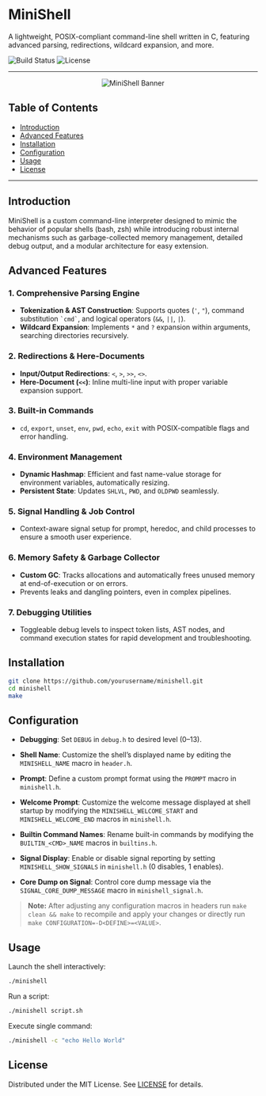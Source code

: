 # MiniShell

A lightweight, POSIX-compliant command-line shell written in C, featuring advanced parsing, redirections, wildcard expansion, and more.

![Build Status](https://img.shields.io/badge/build-passing-brightgreen) ![License](https://img.shields.io/badge/license-MIT-blue)

---

<p align="center">
  <img src="https://github.com/user-attachments/assets/37aad5f2-d0bc-4a59-b2a3-d7295b4037eb" alt="MiniShell Banner" />
</p>

## Table of Contents

* [Introduction](#introduction)
* [Advanced Features](#advanced-features)
* [Installation](#installation)
* [Configuration](#configuration)
* [Usage](#usage)
* [License](#license)

---

## Introduction

MiniShell is a custom command-line interpreter designed to mimic the behavior of popular shells (bash, zsh) while introducing robust internal mechanisms such as garbage-collected memory management, detailed debug output, and a modular architecture for easy extension.

## Advanced Features

### 1. Comprehensive Parsing Engine

* **Tokenization & AST Construction**: Supports quotes (`'`, `"`), command substitution `` `cmd` ``, and logical operators (`&&`, `||`, `|`).
* **Wildcard Expansion**: Implements `*` and `?` expansion within arguments, searching directories recursively.

### 2. Redirections & Here-Documents

* **Input/Output Redirections**: `<`, `>`, `>>`, `<>`.
* **Here-Document (`<<`)**: Inline multi-line input with proper variable expansion support.

### 3. Built-in Commands

* `cd`, `export`, `unset`, `env`, `pwd`, `echo`, `exit` with POSIX-compatible flags and error handling.

### 4. Environment Management

* **Dynamic Hashmap**: Efficient and fast name-value storage for environment variables, automatically resizing.
* **Persistent State**: Updates `SHLVL`, `PWD`, and `OLDPWD` seamlessly.

### 5. Signal Handling & Job Control

* Context-aware signal setup for prompt, heredoc, and child processes to ensure a smooth user experience.

### 6. Memory Safety & Garbage Collector

* **Custom GC**: Tracks allocations and automatically frees unused memory at end-of-execution or on errors.
* Prevents leaks and dangling pointers, even in complex pipelines.

### 7. Debugging Utilities

* Toggleable debug levels to inspect token lists, AST nodes, and command execution states for rapid development and troubleshooting.

## Installation

```bash
git clone https://github.com/yourusername/minishell.git
cd minishell
make
```

## Configuration

* **Debugging**: Set `DEBUG` in `debug.h` to desired level (0–13).

* **Shell Name**: Customize the shell’s displayed name by editing the `MINISHELL_NAME` macro in `header.h`.

* **Prompt**: Define a custom prompt format using the `PROMPT` macro in `minishell.h`.

* **Welcome Prompt**: Customize the welcome message displayed at shell startup by modifying the `MINISHELL_WELCOME_START` and `MINISHELL_WELCOME_END` macros in `minishell.h`.

* **Builtin Command Names**: Rename built-in commands by modifying the `BUILTIN_<CMD>_NAME` macros in `builtins.h`.

* **Signal Display**: Enable or disable signal reporting by setting `MINISHELL_SHOW_SIGNALS` in `minishell.h` (0 disables, 1 enables).

* **Core Dump on Signal**: Control core dump message via the `SIGNAL_CORE_DUMP_MESSAGE` macro in `minishell_signal.h`.

> **Note:** After adjusting any configuration macros in headers run `make clean && make` to recompile and apply your changes or directly run `make CONFIGURATION=-D<DEFINE>=<VALUE>`.

## Usage

Launch the shell interactively:

```bash
./minishell
```

Run a script:

```bash
./minishell script.sh
```

Execute single command:

```bash
./minishell -c "echo Hello World"
```

## License

Distributed under the MIT License. See [LICENSE](./LICENSE) for details.
